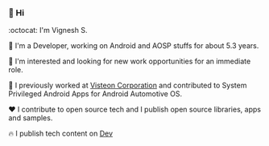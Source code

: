 ### 👋 Hi

:octocat: I'm Vignesh S.

:wrench: I'm a Developer, working on Android and AOSP stuffs for about 5.3 years.

:mag_right: I'm interested and looking for new work opportunities for an immediate role.

:briefcase: I previously worked at <a href="https://www.visteon.com">Visteon Corporation</a> and contributed to System Privileged Android Apps for Android Automotive OS.

:heart: I contribute to open source tech and I publish open source libraries, apps and samples.

:fire: I publish tech content on <a href="https://dev.to/svignesh93">Dev</a>
